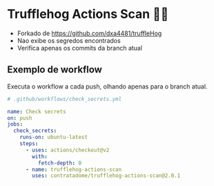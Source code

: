 
# Trufflehog Actions Scan :pig_nose::key:

* Forkado de https://github.com/dxa4481/truffleHog
* Nao exibe os segredos encontrados
* Verifica apenas os commits da branch atual

## Exemplo de workflow

Executa o workflow a cada push, olhando apenas para o branch atual.

```yaml
# .github/workflows/check_secrets.yml

name: Check secrets
on: push
jobs:
  check_secrets:
    runs-on: ubuntu-latest
    steps:
      - uses: actions/checkout@v2
        with:
          fetch-depth: 0
      - name: trufflehog-actions-scan
        uses: contratadome/trufflehog-actions-scan@2.0.1

```
